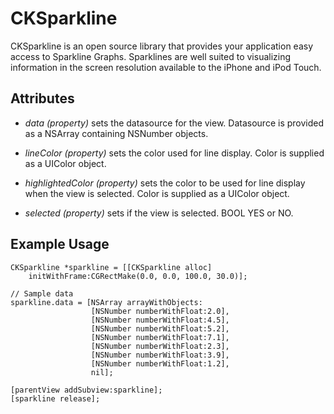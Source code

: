 CKSparkline
===========

CKSparkline is an open source library that provides your application easy access to Sparkline Graphs. Sparklines are well suited to visualizing information in the screen resolution available to the iPhone and iPod Touch.

Attributes
----------

- *data (property)* sets the datasource for the view. Datasource is provided as a NSArray containing NSNumber objects.

- *lineColor (property)* sets the color used for line display. Color is supplied as a UIColor object.

- *highlightedColor (property)* sets the color to be used for line display when the view is selected. Color is supplied as a UIColor object.

- *selected (property)* sets if the view is selected. BOOL YES or NO.


Example Usage
-------------

    CKSparkline *sparkline = [[CKSparkline alloc]
        initWithFrame:CGRectMake(0.0, 0.0, 100.0, 30.0)];

    // Sample data
    sparkline.data = [NSArray arrayWithObjects:
                      [NSNumber numberWithFloat:2.0],
                      [NSNumber numberWithFloat:4.5],
                      [NSNumber numberWithFloat:5.2],
                      [NSNumber numberWithFloat:7.1],
                      [NSNumber numberWithFloat:2.3],
                      [NSNumber numberWithFloat:3.9],
                      [NSNumber numberWithFloat:1.2],
                      nil];

    [parentView addSubview:sparkline];
    [sparkline release];